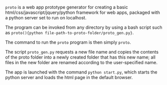 `proto` is a web app prototype generator for creating a basic html/css/javascript/jquery/python
framework for web apps, packaged with a python server set to run on localhost. 

The program can be invoked from any directory by using a bash script
such as `proto(){python file-path-to-proto-folder/proto_gen.py}`. 

The command to run the `proto` program is then simply `proto`. 

The script `proto_gen.py` requests a new file name and copies the contents of the proto folder
into a newly created folder that has this new name; all files in the new folder are renamed 
according to the user-specified name. 

The app is launched with the command `python start.py`, which starts the python server and loads 
the html page in the default browser. 